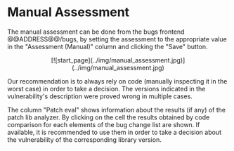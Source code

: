 # Manual Assessment

The manual assessment can be done from the bugs frontend @@ADDRESS@@/bugs, by setting the assessment to the appropriate value in the "Assessment (Manual)" column and clicking the "Save" button.

<center class='expandable'>
    [![start_page](../img/manual_assessment.jpg)](../img/manual_assessment.jpg)
</center>

Our recommendation is to always rely on code (manually inspecting it in the worst case) in order to take a decision. The versions indicated in the vulnerability's description were proved wrong in multiple cases.

The column "Patch eval" shows information about the results (if any) of the patch lib analyzer. By clicking on the cell the results obtained by code comparison for each elements of the bug change list are shown. If available, it is recommended to use them in order to take a decision about the vulnerability of the corresponding library version.
